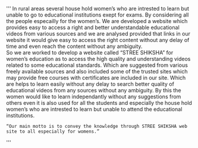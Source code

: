    '''          In rural areas several house hold women’s who are intrested to learn but unable to go to educational institutions exept for exams. By considering all the people especailly for the women’s. We are developed a website which provides easy to access a right and better understandable educational videos from various sources and we are analysed provided that links in our website it would give easy to access the right content without any delay of time and even reach the content without any ambiguity.  
  So we are worked to develop a website called “STREE SHIKSHA” for women’s education as to access the high quality and understanding videos related to some educational standards. Which are suggested from various freely available sources and also included some of the trusted sites which may provide free courses with certificates are included in our site. Which are helps to learn easily without any delay to search better quality of educational videos from any sources without any ambiguity. By this the women would like to learn independantly without any suggestions from others even it is also used for all the students and especially the house hold women’s who are intrested to learn but unable to attend the educational institutions.

    “Our main motto is to convey the knowledge through STREE SHIKSHA web site to all especially for womens.”
'''
